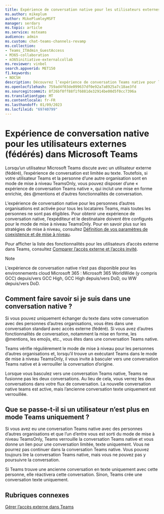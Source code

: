 ```yaml
---
title: Expérience de conversation native pour les utilisateurs externes (fédérés) dans Microsoft Teams
ms.author: mikeplum
author: MikePlumleyMSFT
manager: serdars
ms.topic: article
ms.service: msteams
audience: admin
ms.custom: chat-teams-channels-revamp
ms.collection:
- Teams_ITAdmin_GuestAccess
- M365-collaboration
- m365initiative-externalcollab
ms.reviewer: vinbel
search.appverid: MET150
f1.keywords:
- NOCSH
description: Découvrez l’expérience de conversation Teams native pour les utilisateurs à accès externe (fédéré) dans Microsoft Teams où les deux utilisateurs sont en mode de mise à niveau TeamsOnly.
ms.openlocfilehash: 759ad4f03de099637df0e92a7a8925a7c18ae3fd
ms.sourcegitcommit: 8f26bf0ff88f1f6881de32914be00d5f0cc7396a
ms.translationtype: MT
ms.contentlocale: fr-FR
ms.lasthandoff: 01/09/2023
ms.locfileid: "69740799"
---
```

# <a name="native-chat-experience-for-external-federated-users-in-microsoft-teams"></a>Expérience de conversation native pour les utilisateurs externes (fédérés) dans Microsoft Teams

Lorsqu’un utilisateur Microsoft Teams discute avec un utilisateur externe (fédéré), l’expérience de conversation est limitée au texte. Toutefois, si votre utilisateur Teams et la personne d’une autre organisation sont en mode de mise à niveau TeamsOnly, vous pouvez disposer d’une « expérience de conversation Teams native », qui inclut une mise en forme enrichie, des @mentions et d’autres fonctionnalités de conversation.

L’expérience de conversation native pour les personnes d’autres organisations est activée pour tous les locataires Teams, mais toutes les personnes ne sont pas éligibles. Pour obtenir une expérience de conversation native, l’expéditeur et le destinataire doivent être configurés pour le mode de mise à niveau TeamsOnly. Pour en savoir plus sur les stratégies de mise à niveau, consultez [Définition de vos paramètres de coexistence et de mise à niveau](setting-your-coexistence-and-upgrade-settings.md).

Pour afficher la liste des fonctionnalités pour les utilisateurs d’accès externe dans Teams, consultez [Comparer l’accès externe et l’accès invité](communicate-with-users-from-other-organizations.md#compare-external-and-guest-access).

> [!NOTE]
> L’expérience de conversation native n’est pas disponible pour les environnements cloud Microsoft 365 : Microsoft 365 WorldWide (y compris GCC) depuis/vers GCC High, GCC High depuis/vers DoD, ou WW depuis/vers DoD.

## <a name="how-do-i-know-if-im-in-a-native-chat"></a>Comment faire savoir si je suis dans une conversation native ?

Si vous pouvez uniquement échanger du texte dans votre conversation avec des personnes d’autres organisations, vous êtes dans une conversation standard avec accès externe (fédéré). Si vous avez d’autres fonctionnalités de conversation, notamment la mise en forme, les @mentions, les emojis, etc., vous êtes dans une conversation Teams native. 

Teams vérifie régulièrement le mode de mise à niveau pour les personnes d’autres organisations et, lorsqu’il trouve un exécutant Teams dans le mode de mise à niveau TeamsOnly, il vous invite à basculer vers une conversation Teams native et à verrouiller la conversation d’origine.

Lorsque vous basculez vers une conversation Teams native, Teams ne fusionne pas les deux conversations. Au lieu de cela, vous verrez les deux conversations dans votre flux de conversation. La nouvelle conversation native teams est active, mais l’ancienne conversation texte uniquement est verrouillée.



## <a name="what-happens-if-a-user-isnt-in-teams-only-mode-anymore"></a>Que se passe-t-il si un utilisateur n’est plus en mode Teams uniquement ?

Si vous avez eu une conversation Teams native avec des personnes d’autres organisations et que l’un d’entre vous est sorti du mode de mise à niveau TeamsOnly, Teams verrouille la conversation Teams native et vous donne un lien pour une conversation limitée, texte uniquement. Vous ne pourrez pas continuer dans la conversation Teams native. Vous pouvez toujours lire la conversation Teams native, mais vous ne pouvez pas y poursuivre la conversation.

Si Teams trouve une ancienne conversation en texte uniquement avec cette personne, elle réactivera cette conversation. Sinon, Teams crée une conversation texte uniquement.


## <a name="related-topics"></a>Rubriques connexes

[Gérer l’accès externe dans Teams](manage-external-access.md)

